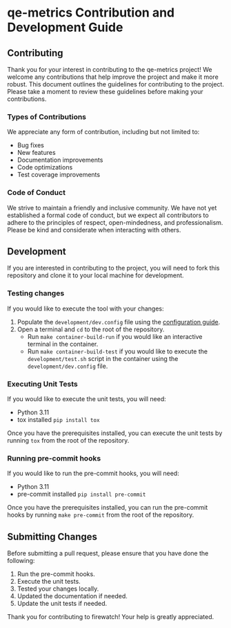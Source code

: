 # qe-metrics Contribution and Development Guide

## Contributing

Thank you for your interest in contributing to the qe-metrics project! We welcome any contributions that help improve the 
project and make it more robust. This document outlines the guidelines for contributing to the project. 
Please take a moment to review these guidelines before making your contributions.

### Types of Contributions

We appreciate any form of contribution, including but not limited to:

- Bug fixes
- New features
- Documentation improvements
- Code optimizations
- Test coverage improvements

### Code of Conduct

We strive to maintain a friendly and inclusive community. We have not yet established a formal code of conduct, 
but we expect all contributors to adhere to the principles of respect, open-mindedness, and professionalism. 
Please be kind and considerate when interacting with others.

## Development

If you are interested in contributing to the project, you will need to fork this repository and clone it to your local machine for development.

### Testing changes

If you would like to execute the tool with your changes:

1. Populate the `development/dev.config` file using the [configuration guide](docs/configuration-guide.md).
2. Open a terminal and `cd` to the root of the repository.
   - Run `make container-build-run` if you would like an interactive terminal in the container.
   - Run `make container-build-test` if you would like to execute the `development/test.sh` script in the container using the `development/dev.config` file.

### Executing Unit Tests

If you would like to execute the unit tests, you will need:
- Python 3.11
- tox installed `pip install tox`

Once you have the prerequisites installed, you can execute the unit tests by running `tox` from the root of the repository.

### Running pre-commit hooks

If you would like to run the pre-commit hooks, you will need:
- Python 3.11
- pre-commit installed `pip install pre-commit`

Once you have the prerequisites installed, you can run the pre-commit hooks by running `make pre-commit` from the root of the repository.

## Submitting Changes

Before submitting a pull request, please ensure that you have done the following:

1. Run the pre-commit hooks.
2. Execute the unit tests.
3. Tested your changes locally.
4. Updated the documentation if needed.
5. Update the unit tests if needed.


Thank you for contributing to firewatch! Your help is greatly appreciated.
